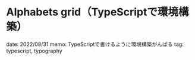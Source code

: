 # Alphabets grid（TypeScriptで環境構築）

date: 2022/08/31
memo: TypeScriptで書けるように環境構築がんばる
tag: typescript, typography
